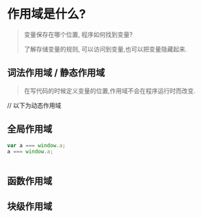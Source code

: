 #  作用域是什么?

> 变量保存在哪个位置, 程序如何找到变量?
>
> 了解存储变量的规则, 可以访问到变量,也可以把变量隐藏起来.


## 词法作用域 / 静态作用域
> 在写代码的时候定义变量的位置,作用域不会在程序运行时而改变.


// 以下为动态作用域
## 全局作用域
```js
var a === window.a;
a === window.a;



```




## 函数作用域



## 块级作用域




